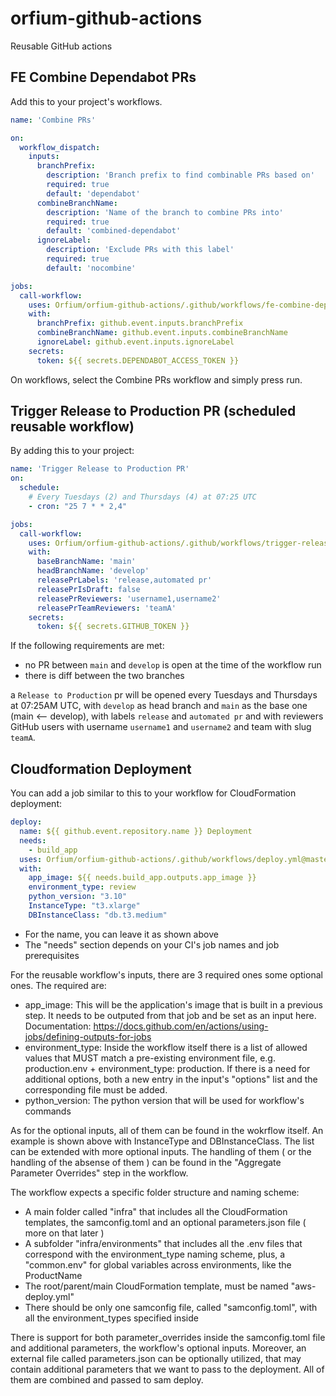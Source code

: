 # orfium-github-actions
Reusable GitHub actions


## FE Combine Dependabot PRs

Add this to your project's workflows.

```yaml
name: 'Combine PRs'

on:
  workflow_dispatch:
    inputs:
      branchPrefix:
        description: 'Branch prefix to find combinable PRs based on'
        required: true
        default: 'dependabot'
      combineBranchName:
        description: 'Name of the branch to combine PRs into'
        required: true
        default: 'combined-dependabot'
      ignoreLabel:
        description: 'Exclude PRs with this label'
        required: true
        default: 'nocombine'

jobs:
  call-workflow:
    uses: Orfium/orfium-github-actions/.github/workflows/fe-combine-dependabot-prs.yml@master
    with:
      branchPrefix: github.event.inputs.branchPrefix
      combineBranchName: github.event.inputs.combineBranchName
      ignoreLabel: github.event.inputs.ignoreLabel
    secrets:
      token: ${{ secrets.DEPENDABOT_ACCESS_TOKEN }}


```

On workflows, select the Combine PRs workflow and simply press run.


## Trigger Release to Production PR (scheduled reusable workflow)

By adding this to your project:
```yaml
name: 'Trigger Release to Production PR'
on:
  schedule:
    # Every Tuesdays (2) and Thursdays (4) at 07:25 UTC
    - cron: "25 7 * * 2,4"

jobs:
  call-workflow:
    uses: Orfium/orfium-github-actions/.github/workflows/trigger-release-pr.yml@master
    with:
      baseBranchName: 'main'
      headBranchName: 'develop'
      releasePrLabels: 'release,automated pr'
      releasePrIsDraft: false
      releasePrReviewers: 'username1,username2'
      releasePrTeamReviewers: 'teamA'
    secrets:
      token: ${{ secrets.GITHUB_TOKEN }}
```
If the following requirements are met:
* no PR between `main` and `develop` is open at the time of the workflow run
* there is diff between the two branches

a `Release to Production` pr will be opened every Tuesdays and Thursdays at 07:25AM UTC, with `develop` as
head branch and `main` as the base one (main <-- develop), with labels `release` and `automated pr` and with 
reviewers GitHub users with username `username1` and `username2` and team with slug `teamA`.

## Cloudformation Deployment
You can add a job similar to this to your workflow for CloudFormation deployment:
```yaml
deploy:
  name: ${{ github.event.repository.name }} Deployment
  needs:
    - build_app
  uses: Orfium/orfium-github-actions/.github/workflows/deploy.yml@master
  with:
    app_image: ${{ needs.build_app.outputs.app_image }}
    environment_type: review
    python_version: "3.10"
    InstanceType: "t3.xlarge"
    DBInstanceClass: "db.t3.medium"
```
* For the name, you can leave it as shown above
* The "needs" section depends on your CI's job names and job prerequisites

For the reusable workflow's inputs, there are 3 required ones some optional ones. The required are:
* app_image: This will be the application's image that is built in a previous step. It needs to be outputed from that job and be set as an input here. Documentation: https://docs.github.com/en/actions/using-jobs/defining-outputs-for-jobs
* environment_type: Inside the workflow itself there is a list of allowed values that MUST match a pre-existing environment file, e.g. production.env + environment_type: production. If there is a need for additional options, both a new entry in the input's "options" list and the corresponding file must be added.
* python_version: The python version that will be used for workflow's commands

As for the optional inputs, all of them can be found in the wokrflow itself. An example is shown above with InstanceType and DBInstanceClass. The list can be extended with more optional inputs. The handling of them ( or the handling of the absense of them ) can be found in the "Aggregate Parameter Overrides" step in the workflow.

The workflow expects a specific folder structure and naming scheme:
* A main folder called "infra" that includes all the CloudFormation templates, the samconfig.toml and an optional parameters.json file ( more on that later )
* A subfolder "infra/environments" that includes all the .env files that correspond with the environment_type naming scheme, plus, a "common.env" for global variables across environments, like the ProductName
* The root/parent/main CloudFormation template, must be named "aws-deploy.yml"
* There should be only one samconfig file, called "samconfig.toml", with all the environment_types specified inside

There is support for both parameter_overrides inside the samconfig.toml file and additional parameters, the workflow's optional inputs. Moreover, an external file called parameters.json can be optionally utilized, that may contain additional parameters that we want to pass to the deployment. All of them are combined and passed to sam deploy.
